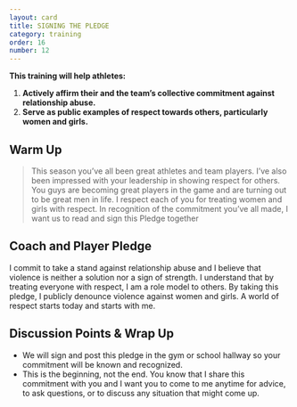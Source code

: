 ```yaml
---
layout: card
title: SIGNING THE PLEDGE
category: training
order: 16
number: 12
---
```


**This training will help athletes:**
1. **Actively affirm their and the team’s collective commitment against relationship abuse.**
2. **Serve as public examples of respect towards others, particularly women and girls.**

Warm Up
-------
<blockquote>
This season you’ve 
all been great athletes and 
team players. I’ve also been 
impressed with your leadership in 
showing respect for others. 
You guys are becoming great 
players in the game and are 
turning out to be great men in life. 
I respect each of you for treating 
women and girls with respect. 
In recognition of the 
commitment you’ve all made, 
I want us to read and sign 
this Pledge together
</blockquote>

Coach and Player Pledge
-----------------------
I commit to take a stand against 
relationship abuse and I believe that 
violence is neither a solution nor a sign 
of strength. I understand that by treating 
everyone with respect, I am a role model 
to others. By taking this pledge, I publicly 
denounce violence against women and 
girls. A world of respect starts today and 
starts with me.


Discussion Points & Wrap Up
---------------------------
- We will sign and post this pledge 
in the gym or school hallway so your 
commitment will be known and 
recognized.
- This is the beginning, not the end. 
You know that I share this commitment 
with you and I want you to come to me 
anytime for advice, to ask questions, or to 
discuss any situation that might come up.